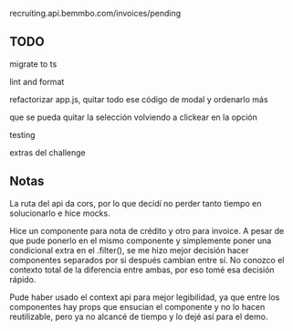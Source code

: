 recruiting.api.bemmbo.com/invoices/pending

## TODO

migrate to ts

lint and format

refactorizar app.js, quitar todo ese código de modal y ordenarlo más

que se pueda quitar la selección volviendo a clickear en la opción

testing

extras del challenge

## Notas

La ruta del api da cors, por lo que decidí no perder tanto tiempo en solucionarlo e hice mocks.

Hice un componente para nota de crédito y otro para invoice. A pesar de que pude ponerlo en el mismo componente y simplemente poner una condicional extra en el .filter(), se me hizo mejor decisión hacer componentes separados por si después cambian entre sí. No conozco el contexto total de la diferencia entre ambas, por eso tomé esa decisión rápido.

Pude haber usado el context api para mejor legibilidad, ya que entre los componentes hay props que ensucian el componente y no lo hacen reutilizable, pero ya no alcancé de tiempo y lo dejé así para el demo.